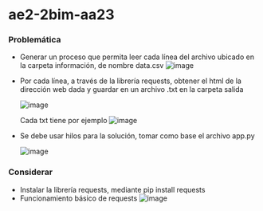 # ae2-2bim-aa23

### Problemática
* Generar un proceso que permita leer cada línea del archivo ubicado en la carpeta información, de nombre data.csv
  ![image](https://github.com/ProgramacioAvanzada-Tec-Utpl/ae2-2bim-aa23/assets/1165873/fc5fbbac-84df-47cb-8761-16d654b75505)

* Por cada línea, a través de la librería requests, obtener el html de la dirección web dada y guardar en un archivo .txt en la carpeta salida

  ![image](https://github.com/ProgramacioAvanzada-Tec-Utpl/ae2-2bim-aa23/assets/1165873/55d6ce51-ffa6-4dab-9937-f8f220fcea79)

  Cada txt tiene por ejemplo
  ![image](https://github.com/ProgramacioAvanzada-Tec-Utpl/ae2-2bim-aa23/assets/1165873/622f2b70-5bc4-4acc-9e81-b1058a1eb838)


* Se debe usar hilos para la solución, tomar como base el archivo app.py

  ![image](https://github.com/ProgramacioAvanzada-Tec-Utpl/ae2-2bim-aa23/assets/1165873/03e3a0ed-4e95-4b6a-9e52-0a8a1665a771)


### Considerar
* Instalar la librería requests, mediante pip install requests
* Funcionamiento básico de requests
![image](https://github.com/ProgramacioAvanzada-Tec-Utpl/ae2-2bim-aa23/assets/1165873/656e056c-4b84-4844-b015-b6a3a3dffe4a)
